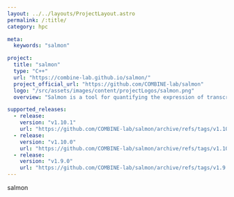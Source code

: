 ```yaml
---
layout: ../../layouts/ProjectLayout.astro
permalink: /:title/
category: hpc

meta:
  keywords: "salmon"

project:
  title: "salmon"
  type: "C++"
  url: "https://combine-lab.github.io/salmon/"
  project_official_url: "https://github.com/COMBINE-lab/salmon"
  logo: "/src/assets/images/content/projectLogos/salmon.png"
  overview: "Salmon is a tool for quantifying the expression of transcripts using RNA-seq data. Salmon uses new algorithms (specifically, coupling the concept of quasi-mapping with a two-phase inference procedure) to provide accurate expression estimates very quickly (i.e. wicked-fast) and while using little memory. Salmon performs its inference using an expressive and realistic model of RNA-seq data that takes into account experimental attributes and biases commonly observed in real RNA-seq data."

supported_releases:
  - release:
    version: "v1.10.1"
    url: "https://github.com/COMBINE-lab/salmon/archive/refs/tags/v1.10.1.tar.gz"
  - release:
    version: "v1.10.0"
    url: "https://github.com/COMBINE-lab/salmon/archive/refs/tags/v1.10.0.tar.gz"
  - release:
    version: "v1.9.0"
    url: "https://github.com/COMBINE-lab/salmon/archive/refs/tags/v1.9.0.tar.gz"
---
```


<p>salmon</p>

